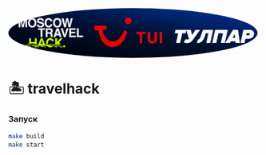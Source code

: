 <img src="pic/output-onlinepngtools.png" height="100" style="border-radius: 50%">


# 🏝 travelhack

### Запуск
```bash
make build
make start
```